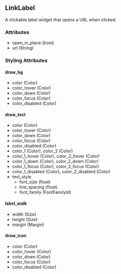 ## LinkLabel
A clickable label widget that opens a URL when clicked.

### Attributes
- open_in_place (bool)
- url (String)

### Styling Attributes
#### draw_bg
- color (Color)
- color_hover (Color)
- color_down (Color)
- color_focus (Color)
- color_disabled (Color)

#### draw_text
- color (Color)
- color_hover (Color)
- color_down (Color)
- color_focus (Color)
- color_disabled (Color)
- color_1 (Color), color_2 (Color)
- color_1_hover (Color), color_2_hover (Color)
- color_1_down (Color), color_2_down (Color)
- color_1_focus (Color), color_2_focus (Color)
- color_1_disabled (Color), color_2_disabled (Color)
- text_style
    - font_size (float)
    - line_spacing (float)
    - font_family (FontFamilyId)

#### label_walk
- width (Size)
- height (Size)
- margin (Margin)

#### draw_icon
- color (Color)
- color_hover (Color)
- color_down (Color)
- color_focus (Color)
- color_disabled (Color)